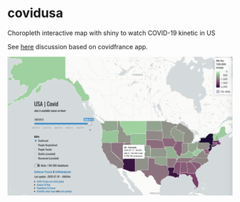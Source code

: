 # covidusa


Choropleth interactive map with shiny to watch COVID-19 kinetic in US

See [here](https://gist.github.com/GuillaumePressiat/0e3658624e42f763e3e6a67df92bc6c5#gistcomment-3381578) discussion based on covidfrance app. 


![](capture_2020_07_18.png)

